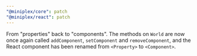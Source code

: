```yaml
---
"@miniplex/core": patch
"@miniplex/react": patch
---
```


From "properties" back to "components". The methods on `World` are now once again called `addComponent`, `setComponent` and `removeComponent`, and the React component has been renamed from `<Property>` to `<Component>`.
